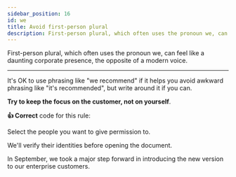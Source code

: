 ```yaml
---
sidebar_position: 16
id: we
title: Avoid first-person plural
description: First-person plural, which often uses the pronoun we, can feel like a daunting corporate presence, the opposite of a modern voice.
---
```


First-person plural, which often uses the pronoun we, can feel like a daunting corporate presence, the opposite of a modern voice.

---

It's OK to use phrasing like "we recommend" if it helps you avoid awkward phrasing like "it's recommended",
but write around it if you can.

**Try to keep the focus on the customer, not on yourself**.

**:thumbsup: Correct** code for this rule:

Select the people you want to give permission to.

We'll verify their identities before opening the document.

In September, we took a major step forward in introducing the new version to our enterprise customers.
